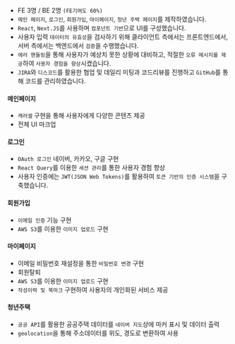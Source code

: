 - FE 3명 / BE 2명 `(FE기여도 60%)`
- `메인 페이지`, `로그인`, `회원가입`, `마이페이지`, `청년 주택 페이지`를 제작하였습니다.
- `React`, `Next.JS`를 사용하며 `컴포넌트 기반`으로 UI를 구성했습니다.
- 사용자 입력 `데이터의 유효성`을 검사하기 위해 클라이언트 측에서는 프론트엔드에서, 서버 측에서는 백엔드에서 `검증`을 수행했습니다.
- `에러 핸들링`을 통해 사용자가 예상치 못한 상황에 대비하고, 적절한 `오류 메시지를 제공`하여 `사용자 경험을 향상`시켰습니다.
- `JIRA`와 `디스코드`를 활용한 협업 및 데일리 미팅과 코드리뷰를 진행하고 `GitHub`를 통해 코드를 관리하였습니다.

#### 메인페이지

- `캐러셀` 구현을 통해 사용자에게 다양한 콘텐츠 제공
- 전체 UI 마크업

#### 로그인

- `OAuth 로그인` 네이버, 카카오, 구글 구현
- `React Query`를 이용한 `세션 관리`를 통한 사용자 경험 향상
- 사용자 인증에는 `JWT(JSON Web Tokens)`를 활용하여 `토큰 기반의 인증 시스템`을 구축했습니다.

#### 회원가입

- `이메일 인증` 기능 구현
- `AWS S3`를 이용한 `이미지 업로드` 구현

#### 마이페이지

- 이메일 비밀번호 재설정을 통한 `비밀번호 변경` 구현
- 회원탈퇴
- `AWS S3`를 이용한 `이미지 업로드` 구현
- `작성이력 및 북마크` 구현하여 사용자의 개인화된 서비스 제공

#### 청년주택

- `공공 API`를 활용한 공공주택 데이터를 `네이버 지도`상에 마커 표시 및 데이터 출력
- `geolocation`을 통해 주소데이터를 위도, 경도로 변환하여 사용
